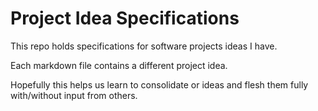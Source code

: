 # Project Idea Specifications

This repo holds specifications for software projects ideas I have.

Each markdown file contains a different project idea.

Hopefully this helps us learn to consolidate or ideas and flesh them fully with/without input from others.
